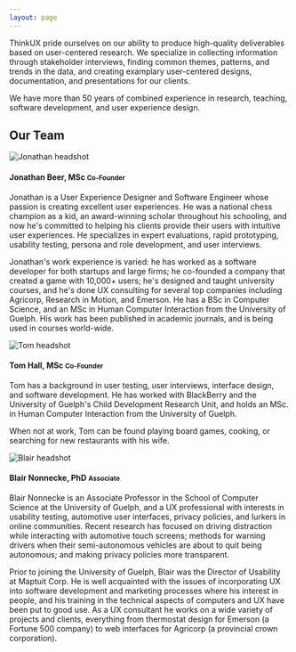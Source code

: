 ```yaml
---
layout: page
---
```

<div class="row">
  <div class="col-xs-12 col-md-10">
    <p>
      ThinkUX pride ourselves on our ability to produce high-quality deliverables based on user-centered research. We specialize in 
      collecting information through stakeholder interviews, finding common themes, patterns, and trends in the data, and creating 
      examplary user-centered designs, documentation, and presentations for our clients.
    </p>
    <p>
      We have more than 50 years of combined experience in research, teaching, software development, and user experience design.
    </p>
  </div>
</div>
<div class="row">
  <div class="col-xs-12 col-md-10 m-b-20">
    <h2 class="m-b-20">Our Team</h2>
    <div class="media">
      <div class="media-left media-top">
        <img class="headshot" src="{{ site.baseurl }}/images/placeholder.png" alt="Jonathan headshot">  
      </div>
      <div class="media-body">
        <h4 class="media-heading">Jonathan Beer, MSc <small>Co-Founder</small></h4>  
        <p>
          Jonathan is a User Experience Designer and Software Engineer whose passion is creating excellent user experiences.  He was a
          national chess champion as a kid, an award-winning scholar throughout his schooling, and now he's committed to helping his
          clients provide their users with intuitive user experiences.  He specializes in expert evaluations, rapid prototyping,
          usability testing, persona and role development, and user interviews.
        </p>
        <p>
          Jonathan's work experience is varied: he has worked as a software developer for both startups and large firms; he co-founded a
          company that created a game with 10,000+ users; he's designed and taught university courses, and he's done UX consulting for
          several top companies including Agricorp, Research in Motion, and Emerson. He has a BSc in Computer Science, and an MSc in 
          Human Computer Interaction from the University of Guelph.  His work has been published in academic journals, and is being used
          in courses world-wide.
        </p>
      </div>
    </div>
    <div class="media">
      <div class="media-left">
        <img class="headshot" src="{{ site.baseurl }}/images/tom.jpg" alt="Tom headshot">
      </div>
      <div class="media-body">
        <h4 class="media-heading">Tom Hall, MSc <small>Co-Founder</small></h4>
        <p>
          Tom has a background in user testing, user interviews, interface design, and software development. He has worked with 
          BlackBerry and the University of Guelph's Child Development Research Unit, and holds an MSc. in Human Computer Interaction 
          from the University of Guelph. 
        </p>  
        <p>
          When not at work, Tom can be found playing board games, cooking, or searching for new restaurants with his wife.
        </p>
      </div>
    </div>
    <div class="media">
      <div class="media-left">
        <img class="headshot" src="{{ site.baseurl }}/images/blair.jpg" alt="Blair headshot">
      </div>
      <div class="media-body">
        <h4 class="media-heading">Blair Nonnecke, PhD <small>Associate</small></h4>
        <p>
          Blair Nonnecke is an Associate Professor in the School of Computer Science at the University of Guelph, and a UX professional 
          with interests in usability testing, automotive user interfaces, privacy policies, and lurkers in online communities. Recent 
          research has focused on driving distraction while interacting with automotive touch screens; methods for warning drivers when 
          their semi-autonomous vehicles are about to quit being autonomous; and making privacy policies more transparent.
        </p>
        <p>
          Prior to joining the University of Guelph, Blair was the Director of Usability at Maptuit Corp. He is well acquainted with the
          issues of incorporating UX into software development and marketing processes where his interest in people, and his training in 
          the technical aspects of computers and UX have been put to good use. As a UX consultant he works on a wide variety of projects 
          and clients, everything from thermostat design for Emerson (a Fortune 500 company) to web interfaces for Agricorp (a 
          provincial crown corporation).
        </p>  
      </div>
    </div>
  </div>
</div>
